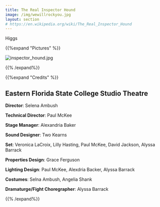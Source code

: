 ```yaml
---
title: The Real Inspector Hound
image: /img/wewillrockyou.jpg
layout: section
# https://en.wikipedia.org/wiki/The_Real_Inspector_Hound
---
```




 Higgs 

{{%expand "Pictures" %}}

![inspector_hound.jpg](/inspector_hound.jpg)


{{% /expand%}}

{{%expand "Credits" %}}

## Eastern Florida State College Studio Theatre

**Director**: Selena Ambush 

**Technical Director**: Paul McKee 

**Stage Manager**: Alexandria Baker

**Sound Designer**: Two Kearns

**Set**: Veronica LaCroix, Lilly Hasting, Paul McKee, David Jackson, Alyssa Barrack

**Properties Design**: Grace Ferguson

**Lighting Design**: Paul McKee, Alexdria Backer, Alyssa Barrack

**Costumes**: Selna Ambush, Angelia Shank

**Dramaturge/Fight Choregrapher**: Alyssa Barrack

{{% /expand%}}